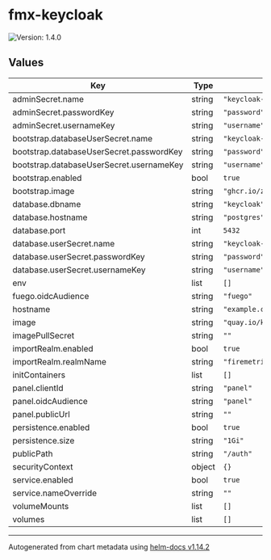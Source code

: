 # fmx-keycloak

![Version: 1.4.0](https://img.shields.io/badge/Version-1.4.0-informational?style=flat-square)

## Values

| Key | Type | Default | Description |
|-----|------|---------|-------------|
| adminSecret.name | string | `"keycloak-admin"` |  |
| adminSecret.passwordKey | string | `"password"` |  |
| adminSecret.usernameKey | string | `"username"` |  |
| bootstrap.databaseUserSecret.name | string | `"keycloak-bootstrap-db-user"` |  |
| bootstrap.databaseUserSecret.passwordKey | string | `"password"` |  |
| bootstrap.databaseUserSecret.usernameKey | string | `"username"` |  |
| bootstrap.enabled | bool | `true` |  |
| bootstrap.image | string | `"ghcr.io/zalando/spilo-17:4.0-p2"` |  |
| database.dbname | string | `"keycloak"` |  |
| database.hostname | string | `"postgres"` |  |
| database.port | int | `5432` |  |
| database.userSecret.name | string | `"keycloak-db-user"` |  |
| database.userSecret.passwordKey | string | `"password"` |  |
| database.userSecret.usernameKey | string | `"username"` |  |
| env | list | `[]` |  |
| fuego.oidcAudience | string | `"fuego"` |  |
| hostname | string | `"example.com"` |  |
| image | string | `"quay.io/keycloak/keycloak:26.3.2"` |  |
| imagePullSecret | string | `""` |  |
| importRealm.enabled | bool | `true` |  |
| importRealm.realmName | string | `"firemetrics"` |  |
| initContainers | list | `[]` |  |
| panel.clientId | string | `"panel"` |  |
| panel.oidcAudience | string | `"panel"` |  |
| panel.publicUrl | string | `""` |  |
| persistence.enabled | bool | `true` |  |
| persistence.size | string | `"1Gi"` |  |
| publicPath | string | `"/auth"` |  |
| securityContext | object | `{}` |  |
| service.enabled | bool | `true` |  |
| service.nameOverride | string | `""` |  |
| volumeMounts | list | `[]` |  |
| volumes | list | `[]` |  |

----------------------------------------------
Autogenerated from chart metadata using [helm-docs v1.14.2](https://github.com/norwoodj/helm-docs/releases/v1.14.2)

